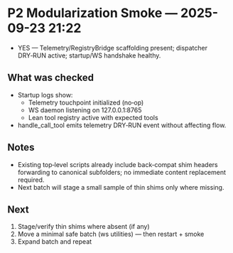 # P2 Modularization Smoke — 2025-09-23 21:22

- YES — Telemetry/RegistryBridge scaffolding present; dispatcher DRY‑RUN active; startup/WS handshake healthy.

## What was checked
- Startup logs show:
  - Telemetry touchpoint initialized (no‑op)
  - WS daemon listening on 127.0.0.1:8765
  - Lean tool registry active with expected tools
- handle_call_tool emits telemetry DRY‑RUN event without affecting flow.

## Notes
- Existing top‑level scripts already include back‑compat shim headers forwarding to canonical subfolders; no immediate content replacement required.
- Next batch will stage a small sample of thin shims only where missing.

## Next
1) Stage/verify thin shims where absent (if any)
2) Move a minimal safe batch (ws utilities) — then restart + smoke
3) Expand batch and repeat

